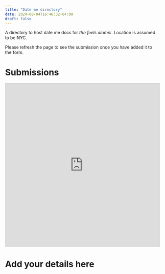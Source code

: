 ```yaml
---
title: "Date me directory"
date: 2024-08-04T16:46:32-04:00
draft: false
---
```


A directory to host date me docs for *the feels alumni*.
Location is assumed to be NYC.

Please refresh the page to see the submission once you have added it to the form.


# Submissions

<iframe class="airtable-embed" src="https://airtable.com/embed/app1kKOGKdD9YJYi7/shrMaPC31gUdGe3cM?viewControls=on" frameborder="0" onmousewheel="" width="100%" height="533" style="background: transparent; border: 1px solid #ccc;"></iframe>

# Add your details here

<iframe data-tally-src="https://tally.so/embed/n9OBVE?alignLeft=1&hideTitle=1&dynamicHeight=1" loading="lazy" width="100%" height="702" frameborder="0" marginheight="0" marginwidth="0" title="DateMeDir"></iframe><script>var d=document,w="https://tally.so/widgets/embed.js",v=function(){"undefined"!=typeof Tally?Tally.loadEmbeds():d.querySelectorAll("iframe[data-tally-src]:not([src])").forEach((function(e){e.src=e.dataset.tallySrc}))};if("undefined"!=typeof Tally)v();else if(d.querySelector('script[src="'+w+'"]')==null){var s=d.createElement("script");s.src=w,s.onload=v,s.onerror=v,d.body.appendChild(s);}</script>
